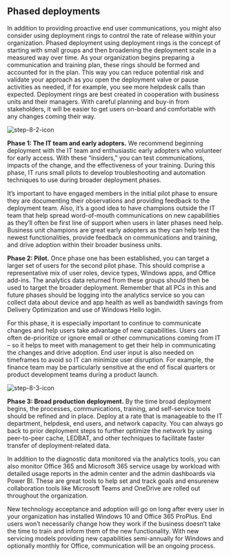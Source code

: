 ## Phased deployments
In addition to providing proactive end user communications, you might also consider using deployment rings to control the rate of release within your organization. Phased deployment using deployment rings is the concept of starting with small groups and then broadening the deployment scale in a measured way over time. As your organization begins preparing a communication and training plan, these rings should be formed and accounted for in the plan. This way you can reduce potential risk and validate your approach as you open the deployment valve or pause activities as needed, if for example, you see more helpdesk calls than expected. Deployment rings are best created in cooperation with business units and their managers. With careful planning and buy-in from stakeholders, it will be easier to get users on-board and comfortable with any changes coming their way.

![step-8-2-icon](../media/step-8-2-icon.png)

**Phase 1: The IT team and early adopters.** We recommend beginning deployment with the IT team and enthusiastic early adopters who volunteer for early access. With these “insiders,” you can test communications, impacts of the change, and the effectiveness of your training. During this phase, IT runs small pilots to develop troubleshooting and automation techniques to use during broader deployment phases.

It’s important to have engaged members in the initial pilot phase to ensure they are documenting their observations and providing feedback to the deployment team. Also, it’s a good idea to have champions outside the IT team that help spread word-of-mouth communications on new capabilities as they’ll often be first line of support when users in later phases need help. Business unit champions are great early adopters as they can help test the newest functionalities, provide feedback on communications and training, and drive adoption within their broader business units.

**Phase 2: Pilot.** Once phase one has been established, you can target a larger set of users for the second pilot phase. This should comprise a representative mix of user roles, device types, Windows apps, and Office add-ins. The analytics data returned from these groups should then be used to target the broader deployment. Remember that all PCs in this and future phases should be logging into the analytics service so you can collect data about device and app health as well as bandwidth savings from Delivery Optimization and use of Windows Hello login.

For this phase, it is especially important to continue to communicate changes and help users take advantage of new capabilities. Users can often de-prioritize or ignore email or other communications coming from IT – so it helps to meet with management to get their help in communicating the changes and drive adoption. End user input is also needed on timeframes to avoid so IT can minimize user disruption. For example, the finance team may be particularly sensitive at the end of fiscal quarters or product development teams during a product launch. 

![step-8-3-icon](../media/step-8-3-icon.png)

**Phase 3: Broad production deployment.** By the time broad deployment begins, the processes, communications, training, and self-service tools should be refined and in place. Deploy at a rate that is manageable to the IT department, helpdesk, end users, and network capacity. You can always go back to prior deployment steps to further optimize the network by using peer-to-peer cache, LEDBAT, and other techniques to facilitate faster transfer of deployment-related data.

In addition to the diagnostic data monitored via the analytics tools, you can also monitor Office 365 and Microsoft 365 service usage by workload with detailed usage reports in the admin center and the admin dashboards via Power BI. These are great tools to help set and track goals and ensurenew collaboration tools like Microsoft Teams and OneDrive are rolled out throughout the organization.

New technology acceptance and adoption will go on long after every user in your organization has installed Windows 10 and Office 365 ProPlus. End users won’t necessarily change how they work if the business doesn’t take the time to train and inform them of the new functionality. With new servicing models providing new capabilities semi-annually for Windows and optionally monthly for Office, communication will be an ongoing process.

